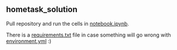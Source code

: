 ## hometask_solution

Pull repository and run the cells in [notebook.ipynb](notebook/notebook.ipynb).

There is a [requirements.txt](requirements.txt) file in case something will go wrong with [environment.yml](environment.yml) :)
